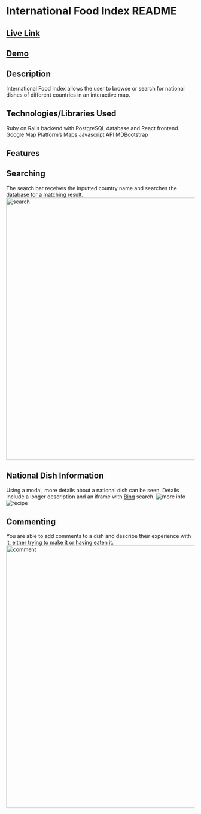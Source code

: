 # International Food Index README

## [Live Link](https://international-food-index.herokuapp.com/)
## [Demo](https://youtu.be/fl_Fvsd9JyY)

## Description
International Food Index allows the user to browse or search for national dishes of different countries in an interactive map.

## Technologies/Libraries Used
Ruby on Rails backend with PostgreSQL database and React frontend.
Google Map Platform’s Maps Javascript API
MDBootstrap

## Features
 ## Searching
 The search bar receives the inputted country name and searches the database for a matching result.
 <img src="https://media.giphy.com/media/QaZ6Lqs3R7V7XLC5Xl/giphy.gif" alt="search" width="700"/>
 
 ## National Dish Information
 Using a modal, more details about a national dish can be seen. Details include a longer description and an iframe with [Bing](https://www.bing.com/) search.
 <img src="https://media.giphy.com/media/J6PvTE5sERdQs9or3h/giphy.gif" alt="more info"/><img src="https://media.giphy.com/media/h5pWIrOINlaK2V4NfK/giphy.gif" alt="recipe"/>
 
 ## Commenting
 You are able to add comments to a dish and describe their experience with it, either trying to make it or having eaten it. 
 <img src="https://media.giphy.com/media/jU2kkw7nRfQzALptfs/giphy.gif" alt="comment" width="700"/> 
